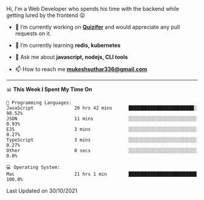 Hi, I'm a Web Developer who spends his time with the backend while getting lured by the frontend 😜

- 🔭 I’m currently working on **[Quizifer](https://github.com/SutharMukesh/Quizifer/)** and would appreciate any pull requests on it.

- 🌱 I’m currently learning **redis, kubernetes**

- 💬 Ask me about **javascript, nodejs, CLI tools**

- 📫 How to reach me **mukeshsuthar336@gmail.com**

---
<!--START_SECTION:waka-->
📊 **This Week I Spent My Time On** 

```text
💬 Programming Languages: 
JavaScript               20 hrs 42 mins      ████████████████████████░   98.52% 
JSON                     11 mins             ░░░░░░░░░░░░░░░░░░░░░░░░░   0.93% 
EJS                      3 mins              ░░░░░░░░░░░░░░░░░░░░░░░░░   0.27% 
TypeScript               3 mins              ░░░░░░░░░░░░░░░░░░░░░░░░░   0.27% 
Other                    0 secs              ░░░░░░░░░░░░░░░░░░░░░░░░░   0.0%

💻 Operating System: 
Mac                      21 hrs 1 min        █████████████████████████   100.0%

```


 Last Updated on 30/10/2021
<!--END_SECTION:waka-->
